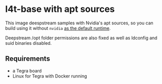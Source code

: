 # l4t-base with apt sources

This image deespstream samples with Nvidia's apt sources, so you can build using it without `nvidia`
[as the default runtime](https://forums.developer.nvidia.com/t/suggestion-to-solve-tegra-nvidia-docker-issues/117522/11?u=mdegans).

Deepstream /opt folder permissions are also fixed as well as ldconfig and suid
binaries disabled.

## Requirements

- a Tegra board
- Linux for Tegra with Docker running
